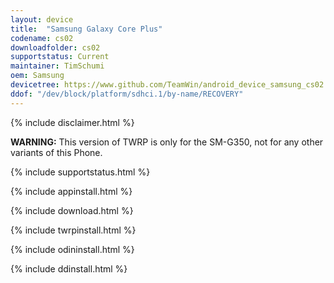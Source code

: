 ```yaml
---
layout: device
title:  "Samsung Galaxy Core Plus"
codename: cs02
downloadfolder: cs02
supportstatus: Current
maintainer: TimSchumi
oem: Samsung
devicetree: https://www.github.com/TeamWin/android_device_samsung_cs02
ddof: "/dev/block/platform/sdhci.1/by-name/RECOVERY"
---
```


{% include disclaimer.html %}

<b>WARNING:</b> This version of TWRP is only for the SM-G350, not for any other variants of this Phone.

{% include supportstatus.html %}

{% include appinstall.html %}

{% include download.html %}

{% include twrpinstall.html %}

{% include odininstall.html %}

{% include ddinstall.html %}
